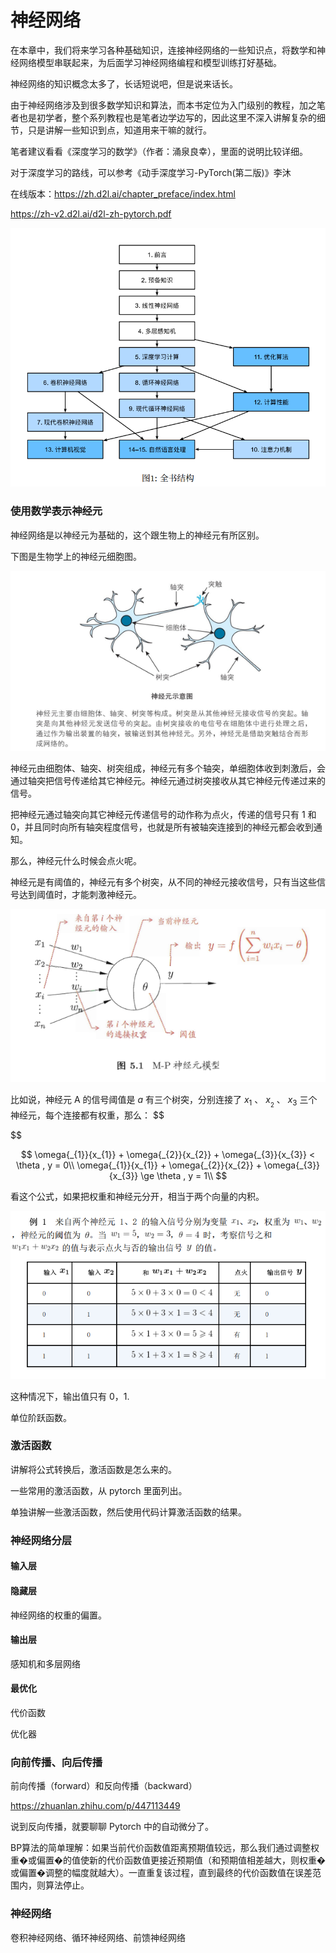 # 神经网络

在本章中，我们将来学习各种基础知识，连接神经网络的一些知识点，将数学和神经网络模型串联起来，为后面学习神经网络编程和模型训练打好基础。

神经网络的知识概念太多了，长话短说吧，但是说来话长。

由于神经网络涉及到很多数学知识和算法，而本书定位为入门级别的教程，加之笔者也是初学者，整个系列教程也是笔者边学边写的，因此这里不深入讲解复杂的细节，只是讲解一些知识到点，知道用来干嘛的就行。



笔者建议看看《深度学习的数学》（作者：涌泉良幸），里面的说明比较详细。





对于深度学习的路线，可以参考《动手深度学习-PyTorch(第二版)》李沐

在线版本：https://zh.d2l.ai/chapter_preface/index.html

https://zh-v2.d2l.ai/d2l-zh-pytorch.pdf

![image-20241201075420519](images/image-20241201075420519.png)



### 使用数学表示神经元

神经网络是以神经元为基础的，这个跟生物上的神经元有所区别。

下图是生物学上的神经元细胞图。

![image-20241130095650256](images/image-20241130095650256.png)

神经元由细胞体、轴突、树突组成，神经元有多个轴突，单细胞体收到刺激后，会通过轴突把信号传递给其它神经元。神经元通过树突接收从其它神经元传递过来的信号。

把神经元通过轴突向其它神经元传递信号的动作称为点火，传递的信号只有 1 和 0，并且同时向所有轴突程度信号，也就是所有被轴突连接到的神经元都会收到通知。

那么，神经元什么时候会点火呢。

神经元是有阈值的，神经元有多个树突，从不同的神经元接收信号，只有当这些信号达到阈值时，才能刺激神经元。

![image-20241201080533249](images/image-20241201080533249.png)

比如说，神经元 A 的信号阈值是 $a$ 有三个树突，分别连接了 $x_{1}$ 、 $x__{2}$  、 $x_{3}$ 三个神经元，每个连接都有权重，那么：
$$

$$

$$
\omega{_{1}}{x_{1}} + \omega{_{2}}{x_{2}} + \omega{_{3}}{x_{3}} < \theta , y = 0\\
\omega{_{1}}{x_{1}} + \omega{_{2}}{x_{2}} + \omega{_{3}}{x_{3}} \ge \theta , y = 1\\
$$



看这个公式，如果把权重和神经元分开，相当于两个向量的内积。



![image-20241130141303272](images/image-20241130141303272.png)

这种情况下，输出值只有 0，1.

单位阶跃函数。






### 激活函数

讲解将公式转换后，激活函数是怎么来的。

一些常用的激活函数，从 pytorch 里面列出。

单独讲解一些激活函数，然后使用代码计算激活函数的结果。



### 神经网络分层

#### 输入层

#### 隐藏层

神经网络的权重的偏置。

#### 输出层



感知机和多层网络

#### 最优化

代价函数

优化器



### 向前传播、向后传播

前向传播（forward）和反向传播（backward）

https://zhuanlan.zhihu.com/p/447113449



说到反向传播，就要聊聊 Pytorch 中的自动微分了。

BP算法的简单理解：如果当前代价函数值距离预期值较远，那么我们通过调整权重�或偏置�的值使新的代价函数值更接近预期值（和预期值相差越大，则权重�或偏置�调整的幅度就越大）。一直重复该过程，直到最终的代价函数值在误差范围内，则算法停止。

### 神经网络



卷积神经网络、循环神经网络、前馈神经网络

